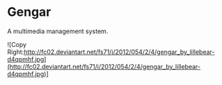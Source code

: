 Gengar
======

A multimedia management system.

![Copy Right:http://fc02.deviantart.net/fs71/i/2012/054/2/4/gengar_by_lillebear-d4qpmhf.jpg](http://fc02.deviantart.net/fs71/i/2012/054/2/4/gengar_by_lillebear-d4qpmhf.jpg)]
